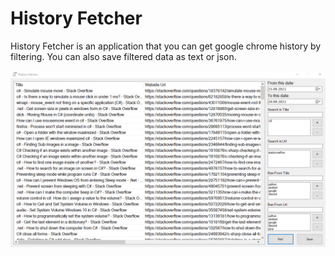 # History Fetcher
History Fetcher is an application that you can get google chrome history by filtering. You can also save filtered data as text or json.

![](/Images/menu.png)